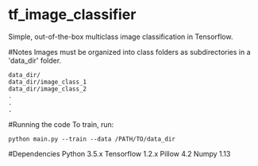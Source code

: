 # tf_image_classifier
Simple, out-of-the-box multiclass image classification in Tensorflow. 

#Notes
Images must be organized into class folders as subdirectories in a 'data_dir' folder.
```
data_dir/
data_dir/image_class_1
data_dir/image_class_2
.
.
.
```
#Running the code
To train, run:
```
python main.py --train --data /PATH/TO/data_dir
```

#Dependencies
Python 3.5.x
Tensorflow 1.2.x
Pillow 4.2
Numpy 1.13
